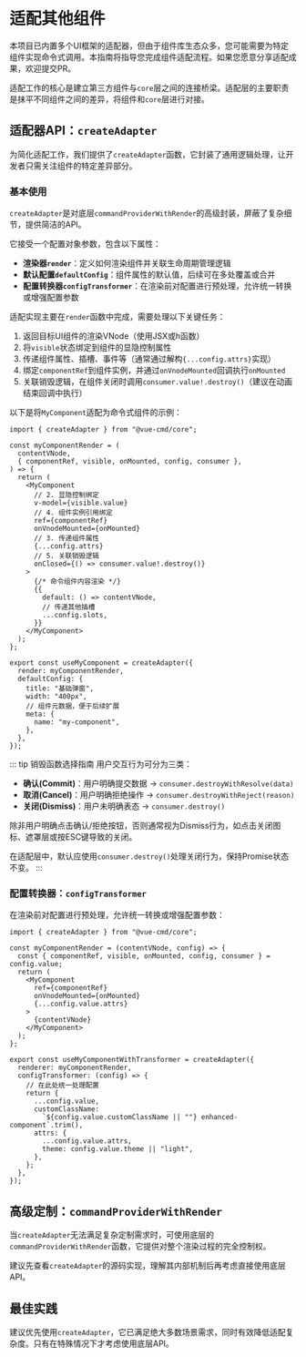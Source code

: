 # 适配其他组件

本项目已内置多个UI框架的适配器，但由于组件库生态众多，您可能需要为特定组件实现命令式调用。本指南将指导您完成组件适配流程。如果您愿意分享适配成果，欢迎提交PR。

适配工作的核心是建立第三方组件与`core`层之间的连接桥梁。适配层的主要职责是抹平不同组件之间的差异，将组件和`core`层进行对接。

## 适配器API：`createAdapter`

为简化适配工作，我们提供了`createAdapter`函数，它封装了通用逻辑处理，让开发者只需关注组件的特定差异部分。

### 基本使用

`createAdapter`是对底层`commandProviderWithRender`的高级封装，屏蔽了复杂细节，提供简洁的API。

它接受一个配置对象参数，包含以下属性：

- **渲染器`render`**：定义如何渲染组件并关联生命周期管理逻辑
- **默认配置`defaultConfig`**：组件属性的默认值，后续可在多处覆盖或合并
- **配置转换器`configTransformer`**：在渲染前对配置进行预处理，允许统一转换或增强配置参数

适配实现主要在`render`函数中完成，需要处理以下关键任务：

1. 返回目标UI组件的渲染VNode（使用JSX或h函数）
2. 将`visible`状态绑定到组件的显隐控制属性
3. 传递组件属性、插槽、事件等（通常通过解构`{...config.attrs}`实现）
4. 绑定`componentRef`到组件实例，并通过`onVnodeMounted`回调执行`onMounted`
5. 关联销毁逻辑，在组件关闭时调用`consumer.value!.destroy()`（建议在动画结束回调中执行）

以下是将`MyComponent`适配为命令式组件的示例：

```tsx
import { createAdapter } from "@vue-cmd/core";

const myComponentRender = (
  contentVNode,
  { componentRef, visible, onMounted, config, consumer },
) => {
  return (
    <MyComponent
      // 2. 显隐控制绑定
      v-model={visible.value}
      // 4. 组件实例引用绑定
      ref={componentRef}
      onVnodeMounted={onMounted}
      // 3. 传递组件属性
      {...config.attrs}
      // 5. 关联销毁逻辑
      onClosed={() => consumer.value!.destroy()}
    >
      {/* 命令组件内容渲染 */}
      {{
        default: () => contentVNode,
        // 传递其他插槽
        ...config.slots,
      }}
    </MyComponent>
  );
};

export const useMyComponent = createAdapter({
  render: myComponentRender,
  defaultConfig: {
    title: "基础弹窗",
    width: "400px",
    // 组件元数据，便于后续扩展
    meta: {
      name: "my-component",
    },
  },
});
```

::: tip 销毁函数选择指南
用户交互行为可分为三类：

- **确认(Commit)**：用户明确提交数据 → `consumer.destroyWithResolve(data)`
- **取消(Cancel)**：用户明确拒绝操作 → `consumer.destroyWithReject(reason)`
- **关闭(Dismiss)**：用户未明确表态 → `consumer.destroy()`

除非用户明确点击确认/拒绝按钮，否则通常视为Dismiss行为，如点击关闭图标、遮罩层或按ESC键导致的关闭。

在适配层中，默认应使用`consumer.destroy()`处理关闭行为，保持Promise状态不变。
:::

### 配置转换器：`configTransformer`

在渲染前对配置进行预处理，允许统一转换或增强配置参数：

```tsx
import { createAdapter } from "@vue-cmd/core";

const myComponentRender = (contentVNode, config) => {
  const { componentRef, visible, onMounted, config, consumer } = config.value;
  return (
    <MyComponent
      ref={componentRef}
      onVnodeMounted={onMounted}
      {...config.value.attrs}
    >
      {contentVNode}
    </MyComponent>
  );
};

export const useMyComponentWithTransformer = createAdapter({
  renderer: myComponentRender,
  configTransformer: (config) => {
    // 在此处统一处理配置
    return {
      ...config.value,
      customClassName:
        `${config.value.customClassName || ""} enhanced-component`.trim(),
      attrs: {
        ...config.value.attrs,
        theme: config.value.theme || "light",
      },
    };
  },
});
```

## 高级定制：`commandProviderWithRender`

当`createAdapter`无法满足复杂定制需求时，可使用底层的`commandProviderWithRender`函数，它提供对整个渲染过程的完全控制权。

建议先查看`createAdapter`的源码实现，理解其内部机制后再考虑直接使用底层API。

## 最佳实践

建议优先使用`createAdapter`，它已满足绝大多数场景需求，同时有效降低适配复杂度。只有在特殊情况下才考虑使用底层API。
